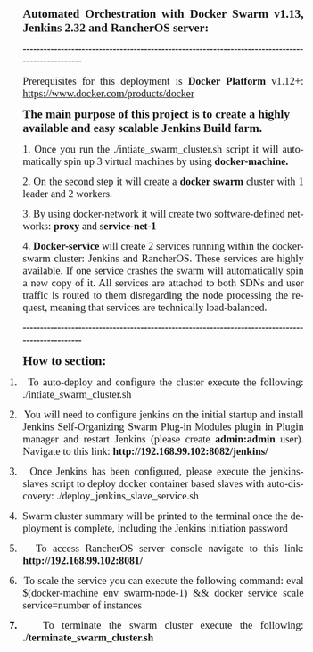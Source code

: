 <body lang=EN-US link=blue vlink=purple style='tab-interval:.5in'>

<div class=WordSection1>

<p class=MsoNormal style='text-align:justify;text-justify:inter-ideograph'><b
style='mso-bidi-font-weight:normal'><span style='font-size:16.0pt;font-family:
"Times New Roman"'>Automated Orchestration with <span class=SpellE>Docker</span>
Swarm v1.13, Jenkins 2.32 and <span class=SpellE>RancherOS</span> server:</span></b><span
style='font-size:16.0pt;font-family:"Times New Roman"'><o:p></o:p></span></p>

<p class=MsoNormal style='text-align:justify;text-justify:inter-ideograph'><b
style='mso-bidi-font-weight:normal'><span style='font-size:14.0pt;font-family:
"Times New Roman"'>--------------------------------------------------------------------------------------------------<o:p></o:p></span></b></p>

<p class=MsoNormal style='text-align:justify;text-justify:inter-ideograph'><span
class=GramE><span style='font-size:14.0pt;font-family:"Times New Roman"'>Prerequisites
for this deployment is</span></span><span style='font-size:14.0pt;font-family:
"Times New Roman"'> <span class=SpellE><b style='mso-bidi-font-weight:normal'>Docker</b></span><b
style='mso-bidi-font-weight:normal'> Platform</b> v1.12+: <a
href="https://www.docker.com/products/docker">https://www.docker.com/products/docker</a><o:p></o:p></span></p>

<p class=MsoNormal><b style='mso-bidi-font-weight:normal'><span
style='font-size:16.0pt;font-family:"Times New Roman"'>The main purpose of this
project is to create a highly available and easy scalable Jenkins Build farm. <o:p></o:p></span></b></p>

<p class=MsoNormal style='text-align:justify;text-justify:inter-ideograph'><span
style='font-size:14.0pt;font-family:"Times New Roman"'>1. Once you run <span
class=GramE>the ./</span>intiate_swarm_cluster.sh script it will automatically
spin up 3 virtual machines by using <span class=SpellE><b style='mso-bidi-font-weight:
normal'>docker</b></span><b style='mso-bidi-font-weight:normal'>-machine.<o:p></o:p></b></span></p>

<p class=MsoNormal style='text-align:justify;text-justify:inter-ideograph'><span
style='font-size:14.0pt;font-family:"Times New Roman"'>2. On the second step it
will create a <span class=SpellE><b style='mso-bidi-font-weight:normal'>docker</b></span><b
style='mso-bidi-font-weight:normal'> swarm</b> cluster with 1 leader and 2
workers. <span style="mso-spacerun:yes">&nbsp;</span><o:p></o:p></span></p>

<p class=MsoNormal style='text-align:justify;text-justify:inter-ideograph'><span
style='font-size:14.0pt;font-family:"Times New Roman"'>3. By using <span
class=SpellE>docker</span>-network it will create two software-defined
networks: <b style='mso-bidi-font-weight:normal'>proxy</b> and <b
style='mso-bidi-font-weight:normal'>service-net-1</b><o:p></o:p></span></p>

<p class=MsoNormal style='text-align:justify;text-justify:inter-ideograph'><span
style='font-size:14.0pt;font-family:"Times New Roman"'>4. <span class=SpellE><b
style='mso-bidi-font-weight:normal'>Docker</b></span><b style='mso-bidi-font-weight:
normal'>-service </b>will create 2 services running within the <span
class=SpellE>docker</span>-swarm cluster: Jenkins and <span class=SpellE>RancherOS</span>.
These services are highly available. If one service crashes the swarm will
automatically spin a new copy of it. All services are attached to both SDNs and
user traffic is routed to them disregarding the node processing the request,
meaning that services are technically load-balanced.<o:p></o:p></span></p>

<p class=MsoNormal style='text-align:justify;text-justify:inter-ideograph'><b
style='mso-bidi-font-weight:normal'><span style='font-size:14.0pt;font-family:
"Times New Roman"'>--------------------------------------------------------------------------------------------------<o:p></o:p></span></b></p>
<p class=MsoNormal style='text-align:justify;text-justify:inter-ideograph'><b
style='mso-bidi-font-weight:normal'><span style='font-size:17.0pt;font-family:
"Times New Roman"'>How to section: <o:p></o:p></span></b></p>
<p class=MsoListParagraphCxSpFirst style='text-align:justify;text-justify:inter-ideograph;
text-indent:-.25in;mso-list:l3 level1 lfo4'><![if !supportLists]><span
style='font-size:14.0pt;font-family:"Times New Roman";mso-fareast-font-family:
"Times New Roman";mso-bidi-font-family:"Times New Roman"'><span
style='mso-list:Ignore'>1.<span style='font:7.0pt "Times New Roman"'>&nbsp;&nbsp;&nbsp;
</span></span></span><![endif]><span style='font-size:14.0pt;font-family:"Times New Roman"'>To
auto-deploy and configure the cluster execute the following<span class=GramE>:
./</span>intiate_swarm_cluster.sh<o:p></o:p></span></p>

<p class=MsoListParagraphCxSpMiddle style='text-align:justify;text-justify:
inter-ideograph;text-indent:-.25in;mso-list:l3 level1 lfo4'><![if !supportLists]><span
style='font-size:14.0pt;font-family:"Times New Roman";mso-fareast-font-family:
"Times New Roman";mso-bidi-font-family:"Times New Roman"'><span
style='mso-list:Ignore'>2.<span style='font:7.0pt "Times New Roman"'>&nbsp;&nbsp;&nbsp;
</span></span></span><![endif]><span style='font-size:14.0pt;font-family:"Times New Roman"'>You
will need to configure <span class=SpellE>jenkins</span> on the initial startup
and install Jenkins Self-Organizing Swarm Plug-in Modules plugin in Plugin
manager and restart Jenkins (please create <span class=SpellE><b
style='mso-bidi-font-weight:normal'>admin<span class=GramE>:admin</span></b></span>
user). Navigate to this link: <b style='mso-bidi-font-weight:normal'>http://192.168.99.102:8082/jenkins/</b><o:p></o:p></span></p>

<p class=MsoListParagraphCxSpMiddle style='text-align:justify;text-justify:
inter-ideograph;text-indent:-.25in;mso-list:l3 level1 lfo4'><![if !supportLists]><span
style='font-size:14.0pt;font-family:"Times New Roman";mso-fareast-font-family:
"Times New Roman";mso-bidi-font-family:"Times New Roman"'><span
style='mso-list:Ignore'>3.<span style='font:7.0pt "Times New Roman"'>&nbsp;&nbsp;&nbsp;
</span></span></span><![endif]><span style='font-size:14.0pt;font-family:"Times New Roman"'>Once
Jenkins has been configured, please execute the <span class=SpellE>jenkins</span>-slaves
script to deploy <span class=SpellE>docker</span> container based slaves with
auto-discovery<span class=GramE>: ./</span>deploy_jenkins_slave_service.sh<o:p></o:p></span></p>

<p class=MsoListParagraphCxSpMiddle style='text-align:justify;text-justify:
inter-ideograph;text-indent:-.25in;mso-list:l3 level1 lfo4'><![if !supportLists]><span
style='font-size:14.0pt;font-family:"Times New Roman";mso-fareast-font-family:
"Times New Roman";mso-bidi-font-family:"Times New Roman"'><span
style='mso-list:Ignore'>4.<span style='font:7.0pt "Times New Roman"'>&nbsp;&nbsp;&nbsp;
</span></span></span><![endif]><span style='font-size:14.0pt;font-family:"Times New Roman"'>Swarm
cluster summary will be printed to the terminal once the deployment is
complete, including the Jenkins initiation password<o:p></o:p></span></p>

<p class=MsoListParagraphCxSpMiddle style='text-align:justify;text-justify:
inter-ideograph;text-indent:-.25in;mso-list:l3 level1 lfo4'><![if !supportLists]><span
style='font-size:14.0pt;font-family:"Times New Roman";mso-fareast-font-family:
"Times New Roman";mso-bidi-font-family:"Times New Roman"'><span
style='mso-list:Ignore'>5.<span style='font:7.0pt "Times New Roman"'>&nbsp;&nbsp;&nbsp;
</span></span></span><![endif]><span style='font-size:14.0pt;font-family:"Times New Roman"'>To
access <span class=SpellE>RancherOS</span> server console navigate to this
link: <b style='mso-bidi-font-weight:normal'>http://192.168.99.102:8081/</b><o:p></o:p></span></p>

<p class=MsoListParagraphCxSpMiddle style='text-align:justify;text-justify:
inter-ideograph;text-indent:-.25in;mso-list:l3 level1 lfo4'><![if !supportLists]><span
style='font-size:14.0pt;font-family:"Times New Roman";mso-fareast-font-family:
"Times New Roman";mso-bidi-font-family:"Times New Roman"'><span
style='mso-list:Ignore'>6.<span style='font:7.0pt "Times New Roman"'>&nbsp;&nbsp;&nbsp;
</span></span></span><![endif]><span style='font-size:14.0pt;font-family:"Times New Roman"'>To
scale the service you can execute the following command: <span class=SpellE>eval</span>
$(<span class=SpellE>docker</span>-machine <span class=SpellE>env</span>
swarm-node-1) &amp;&amp; <span class=SpellE>docker</span> service scale
service=number of instances<o:p></o:p></span></p>

<p class=MsoListParagraphCxSpLast style='text-align:justify;text-justify:inter-ideograph;
text-indent:-.25in;mso-list:l3 level1 lfo4'><![if !supportLists]><b
style='mso-bidi-font-weight:normal'><span style='font-size:14.0pt;font-family:
"Times New Roman";mso-fareast-font-family:"Times New Roman";mso-bidi-font-family:
"Times New Roman"'><span style='mso-list:Ignore'>7.<span style='font:7.0pt "Times New Roman"'>&nbsp;&nbsp;&nbsp;
</span></span></span></b><![endif]><span style='font-size:14.0pt;font-family:
"Times New Roman"'>To terminate the swarm cluster execute the following<span
class=GramE>: <b style='mso-bidi-font-weight:normal'>./</b></span><b
style='mso-bidi-font-weight:normal'>terminate_swarm_cluster.sh<o:p></o:p></b></span></p>

</div>

</body>

</html>

